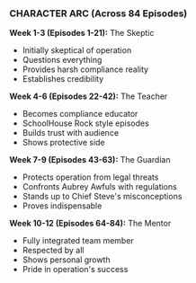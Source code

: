### CHARACTER ARC (Across 84 Episodes)

**Week 1-3 (Episodes 1-21):** The Skeptic

- Initially skeptical of operation
- Questions everything
- Provides harsh compliance reality
- Establishes credibility

**Week 4-6 (Episodes 22-42):** The Teacher

- Becomes compliance educator
- SchoolHouse Rock style episodes
- Builds trust with audience
- Shows protective side

**Week 7-9 (Episodes 43-63):** The Guardian

- Protects operation from legal threats
- Confronts Aubrey Awfuls with regulations
- Stands up to Chief Steve's misconceptions
- Proves indispensable

**Week 10-12 (Episodes 64-84):** The Mentor

- Fully integrated team member
- Respected by all
- Shows personal growth
- Pride in operation's success

